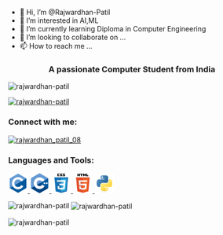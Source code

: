 - 👋 Hi, I’m @Rajwardhan-Patil
- 👀 I’m interested in AI,ML
- 🌱 I’m currently learning Diploma in Computer Engineering 
- 💞️ I’m looking to collaborate on ...
- 📫 How to reach me ...
<h3 align="center">A passionate Computer Student from India</h3>

<p align="left"> <img src="https://komarev.com/ghpvc/?username=rajwardhan-patil&label=Profile%20views&color=0e75b6&style=flat" alt="rajwardhan-patil" /> </p>

<p align="left"> <a href="https://github.com/ryo-ma/github-profile-trophy"><img src="https://github-profile-trophy.vercel.app/?username=rajwardhan-patil" alt="rajwardhan-patil" /></a> </p>

<h3 align="left">Connect with me:</h3>
<p align="left">
<a href="https://instagram.com/_rajwardhan_patil_08" target="blank"><img align="center" src="https://raw.githubusercontent.com/rahuldkjain/github-profile-readme-generator/master/src/images/icons/Social/instagram.svg" alt="rajwardhan_patil_08" height="30" width="40" /></a>
</p>

<h3 align="left">Languages and Tools:</h3>
<p align="left"> <a href="https://www.cprogramming.com/" target="_blank" rel="noreferrer"> <img src="https://raw.githubusercontent.com/devicons/devicon/master/icons/c/c-original.svg" alt="c" width="40" height="40"/> </a> <a href="https://www.w3schools.com/cpp/" target="_blank" rel="noreferrer"> <img src="https://raw.githubusercontent.com/devicons/devicon/master/icons/cplusplus/cplusplus-original.svg" alt="cplusplus" width="40" height="40"/> </a> <a href="https://www.w3schools.com/css/" target="_blank" rel="noreferrer"> <img src="https://raw.githubusercontent.com/devicons/devicon/master/icons/css3/css3-original-wordmark.svg" alt="css3" width="40" height="40"/> </a> <a href="https://www.w3.org/html/" target="_blank" rel="noreferrer"> <img src="https://raw.githubusercontent.com/devicons/devicon/master/icons/html5/html5-original-wordmark.svg" alt="html5" width="40" height="40"/> </a> <a href="https://www.python.org" target="_blank" rel="noreferrer"> <img src="https://raw.githubusercontent.com/devicons/devicon/master/icons/python/python-original.svg" alt="python" width="40" height="40"/> </a> </p>

<p><img align="left" src="https://github-readme-stats.vercel.app/api/top-langs?username=rajwardhan-patil&show_icons=true&locale=en&layout=compact" alt="rajwardhan-patil" /></p>

<p>&nbsp;<img align="center" src="https://github-readme-stats.vercel.app/api?username=rajwardhan-patil&show_icons=true&locale=en" alt="rajwardhan-patil" /></p>

<p><img align="center" src="https://github-readme-streak-stats.herokuapp.com/?user=rajwardhan-patil&" alt="rajwardhan-patil" /></p>

